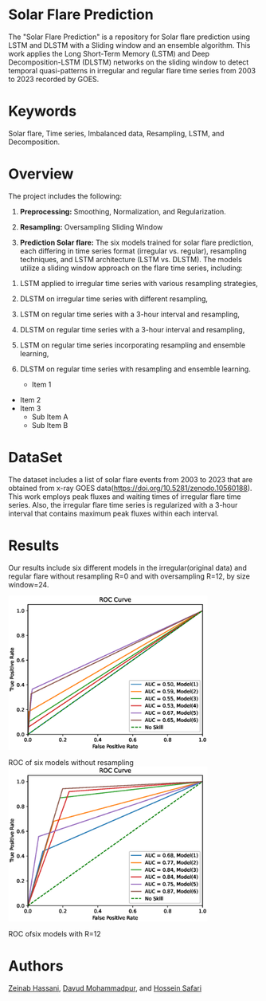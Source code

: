 # Solar Flare Prediction
The "Solar Flare Prediction" is a repository for Solar flare prediction using LSTM and DLSTM with a Sliding window and an ensemble algorithm.
This work applies the  Long Short-Term Memory (LSTM) and Deep Decomposition-LSTM (DLSTM) networks on the sliding window to detect temporal quasi-patterns in irregular and regular flare time series from 2003 to 2023 recorded by GOES.

 # Keywords
Solar flare, Time series, Imbalanced data, Resampling, LSTM, and Decomposition.

# Overview
The project includes the following:

   1. **Preprocessing:** Smoothing, Normalization, and Regularization.
    
   2. **Resampling:** Oversampling Sliding Window

   3. **Prediction Solar flare:** The six models trained for solar flare prediction, each differing in time series format (irregular vs. regular), resampling techniques, and LSTM architecture (LSTM vs. DLSTM). The models utilize a sliding window approach on the flare time series, including:
1) LSTM applied to irregular time series with various resampling strategies,
2) DLSTM on irregular time series with different resampling,
3) LSTM on regular time series with a 3-hour interval and resampling,
4) DLSTM on regular time series with a 3-hour interval and resampling,
5) LSTM on regular time series incorporating resampling and ensemble learning,
6) DLSTM on regular time series with resampling and ensemble learning.

   * Item 1
* Item 2
* Item 3
  * Sub Item A
  * Sub Item B


# DataSet
The dataset includes a list of solar flare events from 2003 to 2023 that are obtained  from x-ray GOES data(https://doi.org/10.5281/zenodo.10560188). 
This work employs peak fluxes and waiting times of irregular flare time series. Also, the irregular flare time series is regularized  with a 3-hour interval  that contains maximum peak fluxes within each interval.

# Results
Our results include six different models in the irregular(original data) and regular flare without resampling R=0 and with oversampling  R=12, by size window=24.

<img src="https://github.com/ZeinabHassani/SolarFlarePredition/blob/main/Results/ROC_6models_R0.eps" width="400" />

ROC of six models without resampling 
<img src="https://github.com/ZeinabHassani/SolarFlarePredition/blob/main/Results/ROC_6models_R12.eps" width="400" />

ROC ofsix models  with R=12   

# Authors
[Zeinab Hassani](https://scholar.google.com/citations?user=tDYkBZMAAAAJ&hl=en), [Davud Mohammadpur](https://scholar.google.com/citations?user=f_JH18oAAAAJ&hl=en), and [Hossein Safari](https://scholar.google.com/citations?user=nCc1FV8AAAAJ&hl=en)


